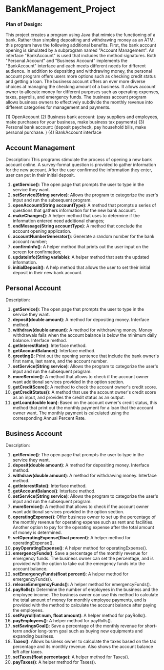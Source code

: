 # BankManagement_Project

### Plan of Design:
This project creates a program using Java that mimics the functioning of a bank. Rather than simpling depositing and withdrawing money as an ATM, this program have the following additional benefits. First, the bank account opening is simulated by a subprogram named "Account Management". An interface "BankAccount" is used that includes the method signatures. Both "Personal Account" and "Business Account" implements the "BankAccount" interface and each meets different needs for different audience. In addition to depositing and withdrawing money, the personal account program offers users more options such as checking credit status and getting a loan. The business account offers an ever more diverse choices at managing the checking amount of a business. It allows account owner to allocate money for different purposes such as operating expenses, taxes, payrolls, and emergency funds. The business account program allows business owners to effectively subdivide the monthly revenue into different categories for management and payments.       

(1) OpenAccount
(2) Business bank account: (pay suppliers and employees, make purchases for your business, make business tax payments)
(3) Personal bank account: (deposit paycheck, pay household bills, make personal purchase. )
(4) BankAccount interface


## Account Management
Description: This programs stimulate the process of opening a new bank account online. A survey-format question is provided to gather information for the new account. After the user confirmed the information they enter, user can put in their initial deposit. 
1. __getService()__: The open page that prompts the user to type in the service they want. 
2. __setService(String service)__: Allows the program to categorize the user's input and run the subsequent program.
3. __openAccount(String accountType)__: A method that prompts a series of questions that gathers information for the new bank account. 
4. __makeChanges()__: A helper method that uses to determine if the information entered need additional changes; 
5. __endMessage(String accountType)__: A method that conclude the account opening application. 
6. __accountNumberGenerator()__: Generate a random number for the bank account number; 
7. __confirmInfo()__: A helper method that prints out the user input on the screen for confirmation; 
8. __updateInfo(String variable)__: A helper method that sets the updated information.
9. __initialDeposit()__: A help method that allows the user to set their initial deposit in their new bank account.



## Personal Account
Description: 
1. __getService()__: The open page that prompts the user to type in the service they want.
2. __deposit(double amount)__: A method for depositing money. Interface method.
3. __withdraw(double amount)__: A method for withdrawing money. Money withdrawals fails when the account balance is below the minimum daily balance. Interface method.
4. __getInterestRate()__: Interface method.
5. __getAccountBalance()__: Interface method.
6. __greeting()__: Print out the opening sentence that include the bank owner's first name, last name, and the account number. 
7. __setService(String service)__: Allows the program to categorize the user's input and run the subsequent program.
8. __moreService()__: A method that allows to check if the account owner want additional services provided in the option section.
9. __getCreditScore()__: A method to check the account owner's credit score. 
10. __getCreditStatus()__: A method that use the account owner's credit score as an input, and provides the credit status as an output. 
11. __getLoan(double loan)__: Based on the account owner's credit status, this method that print out the monthly payment for a loan that the account owner want. The monthly payment is calculated using the corresponding Annual Percent Rate.



## Business Account
Description: 
1. __getService()__: The open page that prompts the user to type in the service they want.
2. __deposit(double amount)__: A method for depositing money. Interface method.
3. __withdraw(double amount)__: A method for withdrawing money. Interface method.
4. __getInterestRate()__: Interface method.
5. __getAccountBalance()__: Interface method.
6. __setService(String service)__: Allows the program to categorize the user's input and run the subsequent program.
7. __moreService()__: A method that allows to check if the account owner want additional services provided in the option section.
8. __operatingExpense()__: Offer business owner to set up the percentage of the monthly revenue for operating expense such as rent and facilities. Another option to pay for the operating expense after the total amount of money is determined. 
9. __setOperatingExpense(float percent)__: A helper method for operatingExpense().
10. __payOperatingExpense()__: A helper method for operatingExpense().
11. __emergencyFunds()__: Save a percentage of the monthly revenue for emergency funds. The business owner can set the percentage, and is provided with the option to take out the emergency funds into the account balance. 
12. __setEmergencyFunds(float percent)__: A helper method for emergencyFunds().
13. __releaseEmergencyFunds()__: A helper method for emergencyFunds().
14. __payRolls()__: Determine the number of employees in the business and the employee income. The business owner can use this method to calculate the total amount of money for monthly employee payments, and is provided with the method to calculate the account balance after paying the employees.  
15. __setPayroll(int num, float amount)__: A helper method for payRolls().
16. __payEmployees()__: A helper method for payRolls().
17. __setSavingsGoal()__: Save a percentage of the monthly revenue for short-term and/or long-term goal such as buying new equipments and expanding business. 
18. __Taxes()__: Allows business owner to calculate the taxes based on the tax percentage and its monthly revenue. Also shows the account balance left after taxes.  
19. __setTaxes(float percentage)__: A helper method for Taxes().
20. __payTaxes()__: A helper method for Taxes().